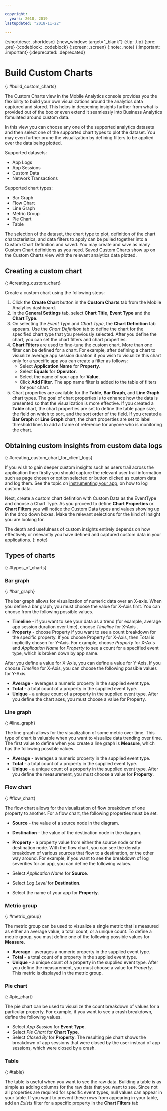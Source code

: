 ```yaml
---

copyright:
  years: 2018, 2019
lastupdated: "2018-11-22"

---
```


{:shortdesc: .shortdesc}
{:new_window: target="_blank"}
{:tip: .tip}
{:pre: .pre}
{:codeblock: .codeblock}
{:screen: .screen}
{:note: .note}
{:important: .important}
{:deprecated: .deprecated}

# Build Custom Charts
{: #build_custom_charts}

The Custom Charts view in the Mobile Analytics console provides you the flexibility to build your own visualizations around the analytics data captured and stored.  This helps in deepening insights further from what is provided out of the box or even extend it seamlessly into Business Analytics fomulated around custom data.

In this view you can choose any one of the supported analytics datasets and then select one of the supported chart types to plot the dataset.  You may even further prune the visualization by defining filters to be applied over the data being plotted.  

Supported datasets:
 * App Logs
 * App Sessions
 * Custom Data
 * Network Transactions
 
Supported chart types:
 * Bar Graph
 * Flow Chart
 * Line Graph
 * Metric Group 
 * Pie Chart
 * Table
 
The selection of the dataset, the chart type to plot, definition of the chart characteristics, and data filters to apply can be pulled together into a Custom Chart Definition and saved.  You may create and save as many Custom Chart definitions as you need. Saved Custom Charts show up on the Custom Charts view with the relevant analytics data plotted. 

## Creating a custom chart
{: #creating_custom_chart}

Create a custom chart using the following steps:

1.  Click the **Create Chart** button in the **Custom Charts** tab from the Mobile Analytics dashboard.
2.  In the **General Settings** tab, select **Chart Title**, **Event Type** and the **Chart Type**.
3.  On selecting the *Event Type* and *Chart Type*, the **Chart Definition** tab appears. Use the *Chart Definition* tab to define the chart for the specified chart type that you previously selected. After you define the chart, you can set the chart filters and chart properties.
4.  **Chart Filters** are used to fine-tune the custom chart. More than one filter can be defined for a chart.
    For example, after defining a chart to visualize average app session duration if you wish to visualize this chart only for a specific app you can create a filter as follows:
    * Select **Application Name** for **Property**.
    * Select **Equals** for **Operator**.
    * Select the name of your app for **Value**.
    * Click **Add Filter**.
    The app name filter is added to the table of filters for your chart.
5.  Chart properties are available for the **Table**, **Bar Graph**, and **Line Graph** chart types. The goal of chart properties is to enhance how the data is presented so that the visualization is more effective.
    If you created a **Table** chart, the chart properties are set to define the table page size, the field on which to sort, and the sort order of the field.
    If you created a **Bar Graph** or **Line Graph** chart, the chart properties are set to label threshold lines to add a frame of reference for anyone who is monitoring the chart.

## Obtaining custom insights from custom data logs
{: #creating_custom_chart_for_client_logs}    

If you wish to gain deeper custom insights such as users trail across the application then firstly you should capture the relevant user trail information such as page chosen or option selected or button clicked as custom data and log them.  See the topic on [instrumenting your app](/docs/services/mobilefoundation?topic=mobilefoundation-instrument_your_app#instrument_your_app), on how to log custom data.

Next, create a custom chart defintion with Custom Data as the EventType and choose a Chart Type. As you proceed to define  **Chart Properties** or **Chart Filters** you will notice the Custom Data types and values showing up in the drop down boxes.  Make the relevant selections for the kind of insight you are looking for.  

The depth and usefulness of custom insights entirely depends on how effectively or relevantly you have defined and captured custom data in your applications.
{: note}

## Types of charts
{: #types_of_charts}

### Bar graph
{:  #bar_graph}

The bar graph allows for visualization of numeric data over an X-axis. When you define a bar graph, you must choose the value for X-Axis first. You can choose from the following possible values.

* **Timeline** - if you want to see your data as a trend (for example, average app session duration over time), choose *Timeline* for X-Axis .
* **Property** - choose Property if you want to see a count breakdown for the specific property. If you choose Property for X-Axis, then Total is implicitly chosen for Y-Axis. For example, choose *Property* for X-Axis and *Application Name* for *Property* to see a count for a specified event type, which is broken down by app name.

After you define a value for X-Axis, you can define a value for Y-Axis. If you choose *Timeline* for X-Axis, you can choose the following possible values for Y-Axis.

* **Average** - averages a numeric property in the supplied event type.
* **Total** - a total count of a property in the supplied event type.
* **Unique** - a unique count of a property in the supplied event type.
After you define the chart axes, you must choose a value for Property.

### Line graph
{:  #line_graph}

The line graph allows for the visualization of some metric over time. This type of chart is valuable when you want to visualize data trending over time. The first value to define when you create a line graph is **Measure**, which has the following possible values.

* **Average** - averages a numeric property in the supplied event type.
* **Total** - a total count of a property in the supplied event type.
* **Unique** - a unique count of a property in the supplied event type.
After you define the measurement, you must choose a value for **Property**.

### Flow chart
{:  #flow_chart}

The flow chart allows for the visualization of flow breakdown of one property to another. For a flow chart, the following properties must be set.

* **Source** - the value of a source node in the diagram.
* **Destination** - the value of the destination node in the diagram.
* **Property** - a property value from either the source node or the destination node.
With the flow chart, you can see the density breakdown of various sources that flow to a destination, or the other way around. For example, if you want to see the breakdown of log severities for an app, you can define the following values.

* Select *Application Name* for **Source**.
* Select *Log Level* for **Destination**.
* Select the name of your app for **Property**.

### Metric group
{:  #metric_group}

The metric group can be used to visualize a single metric that is measured as either an average value, a total count, or a unique count. To define a metric group, you must define one of the following possible values for **Measure**.

* **Average** - averages a numeric property in the supplied event type.
* **Total** - a total count of a property in the supplied event type.
* **Unique** - a unique count of a property in the supplied event type.
After you define the measurement, you must choose a value for *Property*. This metric is displayed in the metric group.

### Pie chart
{:  #pie_chart}

The pie chart can be used to visualize the count breakdown of values for a particular property. For example, if you want to see a crash breakdown, define the following values.

* Select *App Session* for **Event Type**.
* Select *Pie Chart* for **Chart Type**.
* Select *Closed By* for **Property**.
The resulting pie chart shows the breakdown of app sessions that were closed by the user instead of app sessions, which were closed by a crash.

### Table
{:  #table}

The table is useful when you want to see the raw data. Building a table is as simple as adding columns for the raw data that you want to see.
Since not all properties are required for specific event types, null values can appear in your table. If you want to prevent these rows from appearing in your table, add an *Exists* filter for a specific property in the **Chart Filters** tab

